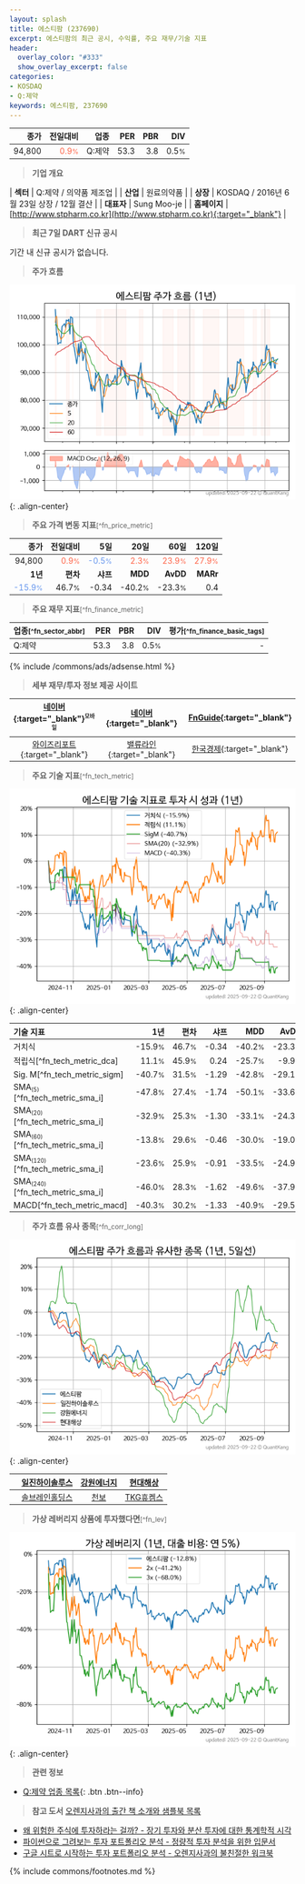 ```yaml
---
layout: splash
title: 에스티팜 (237690)
excerpt: 에스티팜의 최근 공시, 수익률, 주요 재무/기술 지표
header:
  overlay_color: "#333"
  show_overlay_excerpt: false
categories:
- KOSDAQ
- Q:제약
keywords: 에스티팜, 237690
---
```


| **종가** | **전일대비** | **업종** | **PER** | **PBR** | **DIV** |
| -------: | -----------: | -------: | ------: | ------: | ------: |
| 94,800 | <span style="color: tomato">0.9<small>%</small></span> | Q:제약 | 53.3 | 3.8 | 0.5<small>%</small> |

<!-- more -->


> **기업 개요**<a id="company"></a>

| <span style="white-space:nowrap;">**섹터**</span> | Q:제약 / 의약품 제조업 |
| <span style="white-space:nowrap;">**산업**</span> | 원료의약품 |
| <span style="white-space:nowrap;">**상장**</span> | KOSDAQ / 2016년 6월 23일 상장 / 12월 결산 |
| <span style="white-space:nowrap;">**대표자**</span> | Sung Moo-je |
| <span style="white-space:nowrap;">**홈페이지**</span> | [http://www.stpharm.co.kr](http://www.stpharm.co.kr){:target="_blank"} |


> **최근 7일 DART 신규 공시**<a id="dart"></a>

기간 내 신규 공시가 없습니다.


> **주가 흐름**<a id="price"></a>

![237690](/stock/images/237690.png){: .align-center}


> **주요 가격 변동 지표**<small>[^fn_price_metric]</small>

| **종가** | **전일대비** | **5일** | **20일** | **60일** | **120일** |
| -------: | -----------: | ------: | -------: | -------: | --------: |
| 94,800 | <span style="color: tomato">0.9<small>%</small></span> | <span style="color: cornflowerblue">-0.5<small>%</small></span> | <span style="color: tomato">2.3<small>%</small></span> | <span style="color: tomato">23.9<small>%</small></span> | <span style="color: tomato">27.9<small>%</small></span> |
| **1년** | **편차** | **샤프** | **MDD** | **AvDD** | **MARr** |
| <span style="color: cornflowerblue">-15.9<small>%</small></span> | 46.7<small>%</small> | -0.34 | -40.2<small>%</small> | -23.3<small>%</small> | 0.4 |


> **주요 재무 지표**<small>[^fn_finance_metric]</small>

| **업종**<small>[^fn_sector_abbr]</small> | **PER** | **PBR** | **DIV** | **평가**<small>[^fn_finance_basic_tags]</small> |
| :--------------------------------------- | ------: | ------: | ------: | ----------------------------------------------: |
| Q:제약 | 53.3 | 3.8 | 0.5<small>%</small> | - |



{% include /commons/ads/adsense.html %}

> **세부 재무/투자 정보 제공 사이트**

| [네이버](https://m.stock.naver.com/domestic/stock/237690/finance/summary){:target="_blank"}<sup><small>모바일</small></sup> | [네이버](https://finance.naver.com/item/coinfo.naver?code=237690){:target="_blank"} | [FnGuide](https://comp.fnguide.com/SVO2/ASP/SVD_Invest.asp?gicode=A237690&MenuYn=Y){:target="_blank"} |
| :---: | :---: | :---: |
| [와이즈리포트](https://comp.wisereport.co.kr/company/c1040001.aspx?cmp_cd=237690){:target="_blank"} | [밸류라인](https://www.valueline.co.kr/finance/summary/237690){:target="_blank"} | [한국경제](https://markets.hankyung.com/stock/237690/financial-summary){:target="_blank"} |


> **주요 기술 지표**<small>[^fn_tech_metric]</small>


![237690](/stock/images/237690_tech.png){: .align-center}

| **기술 지표** | **1년** | **편차** | **샤프** | **MDD** | **AvDD** |
| :------------ | ------: | -----------: | -------: | ------: | -------: |
| 거치식 | -15.9<small>%</small> | 46.7<small>%</small> | -0.34 | -40.2<small>%</small> | -23.3<small>%</small> |
| 적립식[^fn_tech_metric_dca] | 11.1<small>%</small> | 45.9<small>%</small> | 0.24 | -25.7<small>%</small> | -9.9<small>%</small> |
| Sig. M[^fn_tech_metric_sigm] | -40.7<small>%</small> | 31.5<small>%</small> | -1.29 | -42.8<small>%</small> | -29.1<small>%</small> |
| SMA<small><sub>(5)</sub></small>[^fn_tech_metric_sma_i] | -47.8<small>%</small> | 27.4<small>%</small> | -1.74 | -50.1<small>%</small> | -33.6<small>%</small> |
| SMA<small><sub>(20)</sub></small>[^fn_tech_metric_sma_i] | -32.9<small>%</small> | 25.3<small>%</small> | -1.30 | -33.1<small>%</small> | -24.3<small>%</small> |
| SMA<small><sub>(60)</sub></small>[^fn_tech_metric_sma_i] | -13.8<small>%</small> | 29.6<small>%</small> | -0.46 | -30.0<small>%</small> | -19.0<small>%</small> |
| SMA<small><sub>(120)</sub></small>[^fn_tech_metric_sma_i] | -23.6<small>%</small> | 25.9<small>%</small> | -0.91 | -33.5<small>%</small> | -24.9<small>%</small> |
| SMA<small><sub>(240)</sub></small>[^fn_tech_metric_sma_i] | -46.0<small>%</small> | 28.3<small>%</small> | -1.62 | -49.6<small>%</small> | -37.9<small>%</small> |
| MACD[^fn_tech_metric_macd] | -40.3<small>%</small> | 30.2<small>%</small> | -1.33 | -40.9<small>%</small> | -29.5<small>%</small> |


> **주가 흐름 유사 종목**<a id="corr"></a><small>[^fn_corr_long]</small>

![237690](/stock/images/237690_corr.png){: .align-center}

|       | [일진하이솔루스](/271940/) | [강원에너지](/114190/) | [현대해상](/001450/) |
| :---: | :------------------------------------: | :------------------------------------: | :------------------------------------: |
|       | [솔브레인홀딩스](/036830/) | [천보](/278280/) | [TKG휴켐스](/069260/) |


> **가상 레버리지 상품에 투자했다면**<a id="2x"></a><small>[^fn_lev]</small>

![237690](/stock/images/237690_2x.png){: .align-center}


> **관련 정보**

- [Q:제약 업종 목록](/stats/sector/kosdaq_업종_제약_종목/){: .btn .btn--info}

> **참고 도서** [오렌지사과의 출간 책 소개와 샘플북 목록](https://kongdori.tistory.com/691)

- [왜 위험한 주식에 투자하라는 걸까? - 장기 투자와 분산 투자에 대한 통계학적 시각](https://kongdori.tistory.com/421)
- [파이썬으로 그려보는 투자 포트폴리오 분석  - 정량적 투자 분석을 위한 입문서](https://kongdori.tistory.com/643)
- [구글 시트로 시작하는 투자 포트폴리오 분석 - 오렌지사과의 불친절한 워크북](https://kongdori.tistory.com/449)


{% include commons/footnotes.md %}